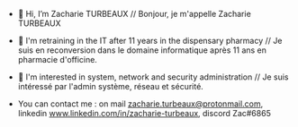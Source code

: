 - 👋 Hi, I’m Zacharie TURBEAUX // Bonjour, je m'appelle Zacharie TURBEAUX
- 👀 I'm retraining in the IT after 11 years in the dispensary pharmacy // Je suis en reconversion dans le domaine informatique après 11 ans en pharmacie d'officine.
- 🌱 I'm interested in system, network and security administration // Je suis intéressé par l'admin système, réseau et sécurité.

- You can contact me : on mail zacharie.turbeaux@protonmail.com, linkedin www.linkedin.com/in/zacharie-turbeaux, discord Zac#6865

<!---
Zac-Edra/Zac-Edra is a ✨ special ✨ repository because its `README.md` (this file) appears on your GitHub profile.
You can click the Preview link to take a look at your changes.
--->
